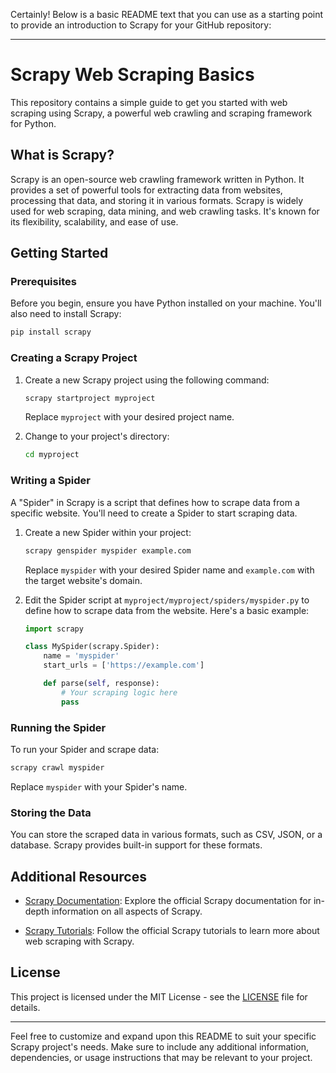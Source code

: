 Certainly! Below is a basic README text that you can use as a starting point to provide an introduction to Scrapy for your GitHub repository:

---

# Scrapy Web Scraping Basics

This repository contains a simple guide to get you started with web scraping using Scrapy, a powerful web crawling and scraping framework for Python.

## What is Scrapy?

Scrapy is an open-source web crawling framework written in Python. It provides a set of powerful tools for extracting data from websites, processing that data, and storing it in various formats. Scrapy is widely used for web scraping, data mining, and web crawling tasks. It's known for its flexibility, scalability, and ease of use.

## Getting Started

### Prerequisites

Before you begin, ensure you have Python installed on your machine. You'll also need to install Scrapy:

```bash
pip install scrapy
```

### Creating a Scrapy Project

1. Create a new Scrapy project using the following command:

   ```bash
   scrapy startproject myproject
   ```

   Replace `myproject` with your desired project name.

2. Change to your project's directory:

   ```bash
   cd myproject
   ```

### Writing a Spider

A "Spider" in Scrapy is a script that defines how to scrape data from a specific website. You'll need to create a Spider to start scraping data.

1. Create a new Spider within your project:

   ```bash
   scrapy genspider myspider example.com
   ```

   Replace `myspider` with your desired Spider name and `example.com` with the target website's domain.

2. Edit the Spider script at `myproject/myproject/spiders/myspider.py` to define how to scrape data from the website. Here's a basic example:

   ```python
   import scrapy

   class MySpider(scrapy.Spider):
       name = 'myspider'
       start_urls = ['https://example.com']

       def parse(self, response):
           # Your scraping logic here
           pass
   ```

### Running the Spider

To run your Spider and scrape data:

```bash
scrapy crawl myspider
```

Replace `myspider` with your Spider's name.

### Storing the Data

You can store the scraped data in various formats, such as CSV, JSON, or a database. Scrapy provides built-in support for these formats.

## Additional Resources

- [Scrapy Documentation](https://docs.scrapy.org): Explore the official Scrapy documentation for in-depth information on all aspects of Scrapy.

- [Scrapy Tutorials](https://docs.scrapy.org/en/latest/intro/tutorial.html): Follow the official Scrapy tutorials to learn more about web scraping with Scrapy.

## License

This project is licensed under the MIT License - see the [LICENSE](LICENSE) file for details.

---

Feel free to customize and expand upon this README to suit your specific Scrapy project's needs. Make sure to include any additional information, dependencies, or usage instructions that may be relevant to your project.